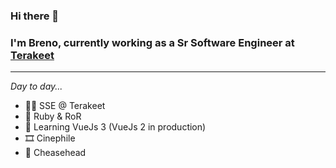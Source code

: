 ### Hi there 👋

### I'm Breno, currently working as a Sr Software Engineer at [Terakeet](https://terakeet.com)

---
_Day to day..._
- 👨‍💻 SSE @ Terakeet
- 💎 Ruby & RoR
- 🌱 Learning VueJs 3 (VueJs 2 in production)
- 🎞️ Cinephile
- 🧀 Cheasehead
